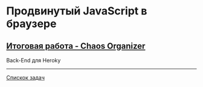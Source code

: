 # Продвинутый JavaScript в браузере
## [Итоговая работа - Chaos Organizer](https://github.com/TomSG03/ahj-diploma)

Back-End для Heroky

---
[Спискок задач](https://github.com/TomSG03/ahs-homeworks-list)

